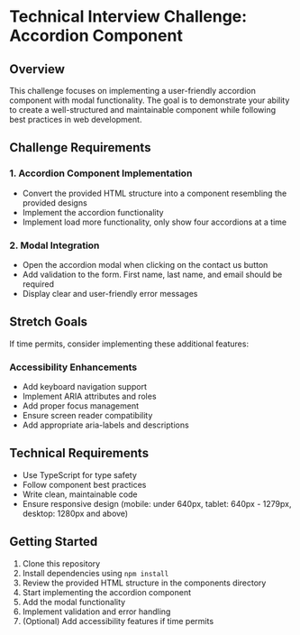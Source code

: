 # Technical Interview Challenge: Accordion Component

## Overview
This challenge focuses on implementing a user-friendly accordion component with modal functionality. The goal is to demonstrate your ability to create a well-structured and maintainable component while following best practices in web development.

## Challenge Requirements

### 1. Accordion Component Implementation
- Convert the provided HTML structure into a component resembling the provided designs
- Implement the accordion functionality
- Implement load more functionality, only show four accordions at a time

### 2. Modal Integration
- Open the accordion modal when clicking on the contact us button
- Add validation to the form. First name, last name, and email should be required
- Display clear and user-friendly error messages

## Stretch Goals
If time permits, consider implementing these additional features:

### Accessibility Enhancements
- Add keyboard navigation support
- Implement ARIA attributes and roles
- Add proper focus management
- Ensure screen reader compatibility
- Add appropriate aria-labels and descriptions

## Technical Requirements
- Use TypeScript for type safety
- Follow component best practices
- Write clean, maintainable code
- Ensure responsive design (mobile: under 640px, tablet: 640px - 1279px, desktop: 1280px and above)

## Getting Started
1. Clone this repository
2. Install dependencies using `npm install`
3. Review the provided HTML structure in the components directory
4. Start implementing the accordion component
5. Add the modal functionality
6. Implement validation and error handling
7. (Optional) Add accessibility features if time permits
